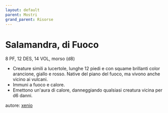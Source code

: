 ```yaml
---
layout: default
parent: Mostri
grand_parent: Risorse
---
```


# Salamandra, di Fuoco
8 PF, 12 DES, 14 VOL, morso (d8)
- Creature simili a lucertole, lunghe 12 piedi e con squame brillanti color arancione, giallo e rosso. Native del piano del fuoco, ma vivono anche vicino ai vulcani.
- Immuni a fuoco e calore.
- Emettono un'aura di calore, danneggiando qualsiasi creatura vicina per d6 danni.

autore: [xenio](https://xenioinabottle.blogspot.com)
